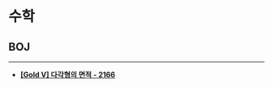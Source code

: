 # 수학

## BOJ

<hr>

- __[[Gold V] 다각형의 면적 - 2166](https://github.com/byunghyunkim0/Algorithm/tree/main/%EB%B0%B1%ED%8A%B8%EB%9E%98%ED%82%B9/13023.%E2%80%85ABCDE)__
